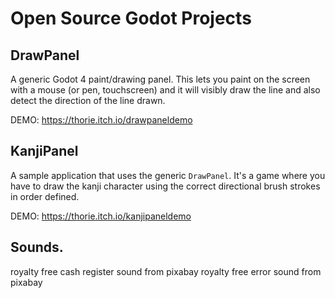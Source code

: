 # Open Source Godot Projects

## DrawPanel

A generic Godot 4 paint/drawing panel. This lets you paint on the screen with a mouse (or pen, touchscreen) and it will visibly draw the line and also detect the direction of the line drawn.

DEMO: https://thorie.itch.io/drawpaneldemo

## KanjiPanel

A sample application that uses the generic `DrawPanel`. It's a game where you have to draw the kanji character using the correct directional brush strokes in order defined.

DEMO: https://thorie.itch.io/kanjipaneldemo

## Sounds.

royalty free cash register sound from pixabay
royalty free error sound from pixabay
